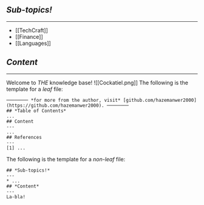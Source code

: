 ## *Sub-topics!*
---
* [[TechCraft]]
* [[Finance]]
* [[Languages]]
## *Content*
---
Welcome to *THE* knowledge base!
![[Cockatiel.png]]
The following is the template for a *leaf* file:

```
──────── *for more from the author, visit* [github.com/hazemanwer2000](https://github.com/hazemanwer2000). ────────
## *Table of Contents*
...
## Content
---
...
## References
---
[1] ...
```

The following is the template for a *non-leaf* file:

```
## *Sub-topics!*
---
* ...
## *Content*
---
La-bla!
```